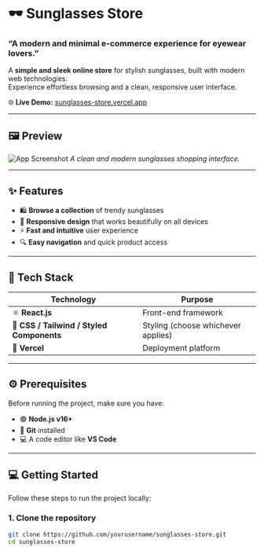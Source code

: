 # 🕶️ Sunglasses Store  
### “A modern and minimal e-commerce experience for eyewear lovers.”

A **simple and sleek online store** for stylish sunglasses, built with modern web technologies.  
Experience effortless browsing and a clean, responsive user interface.

🌐 **Live Demo:** [sunglasses-store.vercel.app](https://sunglasses-store.vercel.app/)

---

## 🖼️ Preview

![App Screenshot](./screenshot.png)
*A clean and modern sunglasses shopping interface.*

---

## ✨ Features

- 🛍️ **Browse a collection** of trendy sunglasses  
- 📱 **Responsive design** that works beautifully on all devices  
- ⚡ **Fast and intuitive** user experience  
- 🔍 **Easy navigation** and quick product access  

---

## 🧰 Tech Stack

| Technology | Purpose |
|-------------|----------|
| ⚛️ **React.js** | Front-end framework |
| 🎨 **CSS / Tailwind / Styled Components** | Styling (choose whichever applies) |
| 🚀 **Vercel** | Deployment platform |

---

## ⚙️ Prerequisites

Before running the project, make sure you have:

- 🟢 **Node.js v16+**
- 🧰 **Git** installed
- 💻 A code editor like **VS Code**

---

## 💻 Getting Started

Follow these steps to run the project locally:

### 1. Clone the repository
```bash
git clone https://github.com/yourusername/sunglasses-store.git
cd sunglasses-store
